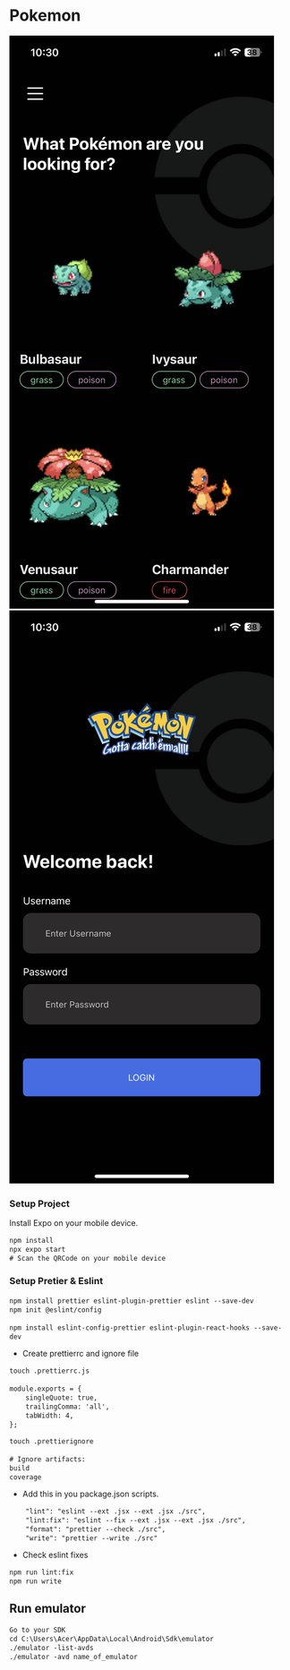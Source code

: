 # Pokemon

![ios](./screenshots/login.png?raw=true) ![ios](./screenshots/home.png?raw=true)

### Setup Project

Install Expo on your mobile device.

```
npm install
npx expo start
# Scan the QRCode on your mobile device
```

### Setup Pretier & Eslint

```
npm install prettier eslint-plugin-prettier eslint --save-dev
npm init @eslint/config

npm install eslint-config-prettier eslint-plugin-react-hooks --save-dev
```

-   Create prettierrc and ignore file

```
touch .prettierrc.js

module.exports = {
    singleQuote: true,
    trailingComma: 'all',
    tabWidth: 4,
};

```

```
touch .prettierignore

# Ignore artifacts:
build
coverage
```

-   Add this in you package.json scripts.

```
    "lint": "eslint --ext .jsx --ext .jsx ./src",
    "lint:fix": "eslint --fix --ext .jsx --ext .jsx ./src",
    "format": "prettier --check ./src",
    "write": "prettier --write ./src"
```

-   Check eslint fixes

```
npm run lint:fix
npm run write
```

## Run emulator

```
Go to your SDK
cd C:\Users\Acer\AppData\Local\Android\Sdk\emulator
./emulator -list-avds
./emulator -avd name_of_emulator
```
